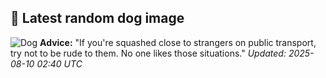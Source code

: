 ## 🐶 Latest random dog image
![Dog](https://images.dog.ceo/breeds/chihuahua/black_chihuahua.jpg)
**Advice:** "If you're squashed close to strangers on public transport, try not to be rude to them. No one likes those situations."
*Updated: 2025-08-10 02:40 UTC*
